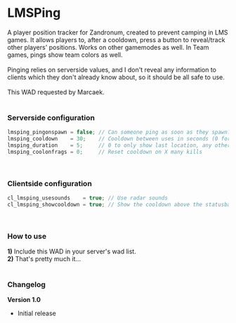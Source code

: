 # LMSPing
A player position tracker for Zandronum, created to prevent camping in LMS games. It allows players to, after a cooldown, press a button to reveal/track other players' positions. Works on other gamemodes as well. In Team games, pings show team colors as well.<br/><br/>
Pinging relies on serverside values, and I don't reveal any information to clients which they don't already know about, so it should be all safe to use.<br/><br/>
This WAD requested by Marcaek.
<br/><br/>
### Serverside configuration
```c
lmsping_pingonspawn = false; // Can someone ping as soon as they spawn?
lmsping_cooldown    = 30;    // Cooldown between uses in seconds (0 for not using time based cooldown)
lmsping_duration    = 5;     // 0 to only show last location, any other value to hold it for those many seconds
lmsping_coolonfrags = 0;     // Reset cooldown on X many kills
```
<br/>

### Clientside configuration
```c
cl_lmsping_usesounds    = true; // Use radar sounds
cl_lmsping_showcooldown = true; // Show the cooldown above the statusbar
```
<br/>

### How to use
  **1)** Include this WAD in your server's wad list.<br/>
  **2)** That's pretty much it...
<br/><br/>
### Changelog
**Version 1.0**
* Initial release
